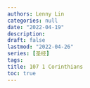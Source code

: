 ```yaml
---
authors: Lenny Lin
categories: null
date: "2022-04-19"
description: 
draft: false
lastmod: "2022-04-26"
series: [圣经]
tags: 
title: 107 1 Corinthians
toc: true
---
```






